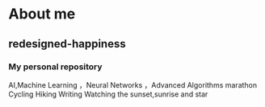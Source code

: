# About me 
## redesigned-happiness
### My personal repository
AI,Machine Learning
，Neural Networks
，Advanced Algorithms
marathon
Cycling
Hiking
Writing
Watching the sunset,sunrise and star

